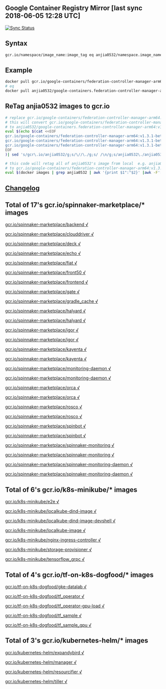 Google Container Registry Mirror [last sync 2018-06-05 12:28 UTC]
-------

[![Sync Status](https://travis-ci.org/anjia0532/gcr.io_mirror.svg?branch=sync)](https://travis-ci.org/anjia0532/gcr.io_mirror)

Syntax
-------

```bash
gcr.io/namespace/image_name:image_tag eq anjia0532/namespace.image_name:image_tag
```

Example
-------

```bash
docker pull gcr.io/google-containers/federation-controller-manager-arm64:v1.3.1-beta.1 
# eq 
docker pull anjia0532/google-containers.federation-controller-manager-arm64:v1.3.1-beta.1
```

ReTag anjia0532 images to gcr.io 
-------

```bash
# replace gcr.io/google-containers/federation-controller-manager-arm64:v1.3.1-beta.1 to real image
# this will convert gcr.io/google-containers/federation-controller-manager-arm64:v1.3.1-beta.1 
# to anjia0532/google-containers.federation-controller-manager-arm64:v1.3.1-beta.1 and pull 
eval $(echo $(cat <<EOF
gcr.io/google-containers/federation-controller-manager-arm64:v1.3.1-beta.1
gcr.io/google-containers/federation-controller-manager-arm64:v1.3.1-beta.1
gcr.io/google-containers/federation-controller-manager-arm64:v1.3.1-beta.1
EOF
)| sed 's/gcr\.io/anjia0532/g;s/\//\./g;s/ /\n/g;s/anjia0532\./anjia0532\//g' | uniq | awk '{print "docker pull "$1";"}')

# this code will retag all of anjia0532's image from local  e.g. anjia0532/google-containers.federation-controller-manager-arm64:v1.3.1-beta.1 
# to gcr.io/google-containers/federation-controller-manager-arm64:v1.3.1-beta.1
eval $(docker images | grep anjia0532 | awk '{print $1":"$2}' |awk -F'[/.:]' '{printf "docker tag %s/%s.%s:%s gcr.io/%s/%s:%s;\n",$1,$2,$3,$4,$2,$3,$4}')
```

[Changelog](./CHANGES.md)
-------

Total of 17's gcr.io/spinnaker-marketplace/* images
-------


[gcr.io/spinnaker-marketplace/backend √](https://hub.docker.com/r/anjia0532/spinnaker-marketplace.backend/tags/)

[gcr.io/spinnaker-marketplace/clouddriver √](https://hub.docker.com/r/anjia0532/spinnaker-marketplace.clouddriver/tags/)

[gcr.io/spinnaker-marketplace/deck √](https://hub.docker.com/r/anjia0532/spinnaker-marketplace.deck/tags/)

[gcr.io/spinnaker-marketplace/echo √](https://hub.docker.com/r/anjia0532/spinnaker-marketplace.echo/tags/)

[gcr.io/spinnaker-marketplace/fiat √](https://hub.docker.com/r/anjia0532/spinnaker-marketplace.fiat/tags/)

[gcr.io/spinnaker-marketplace/front50 √](https://hub.docker.com/r/anjia0532/spinnaker-marketplace.front50/tags/)

[gcr.io/spinnaker-marketplace/frontend √](https://hub.docker.com/r/anjia0532/spinnaker-marketplace.frontend/tags/)

[gcr.io/spinnaker-marketplace/gate √](https://hub.docker.com/r/anjia0532/spinnaker-marketplace.gate/tags/)

[gcr.io/spinnaker-marketplace/gradle_cache √](https://hub.docker.com/r/anjia0532/spinnaker-marketplace.gradle_cache/tags/)

[gcr.io/spinnaker-marketplace/halyard √](https://hub.docker.com/r/anjia0532/spinnaker-marketplace.halyard/tags/)

[gcr.io/spinnaker-marketplace/halyard √](https://hub.docker.com/r/anjia0532/spinnaker-marketplace.halyard/tags/)

[gcr.io/spinnaker-marketplace/igor √](https://hub.docker.com/r/anjia0532/spinnaker-marketplace.igor/tags/)

[gcr.io/spinnaker-marketplace/igor √](https://hub.docker.com/r/anjia0532/spinnaker-marketplace.igor/tags/)

[gcr.io/spinnaker-marketplace/kayenta √](https://hub.docker.com/r/anjia0532/spinnaker-marketplace.kayenta/tags/)

[gcr.io/spinnaker-marketplace/kayenta √](https://hub.docker.com/r/anjia0532/spinnaker-marketplace.kayenta/tags/)

[gcr.io/spinnaker-marketplace/monitoring-daemon √](https://hub.docker.com/r/anjia0532/spinnaker-marketplace.monitoring-daemon/tags/)

[gcr.io/spinnaker-marketplace/monitoring-daemon √](https://hub.docker.com/r/anjia0532/spinnaker-marketplace.monitoring-daemon/tags/)

[gcr.io/spinnaker-marketplace/orca √](https://hub.docker.com/r/anjia0532/spinnaker-marketplace.orca/tags/)

[gcr.io/spinnaker-marketplace/orca √](https://hub.docker.com/r/anjia0532/spinnaker-marketplace.orca/tags/)

[gcr.io/spinnaker-marketplace/rosco √](https://hub.docker.com/r/anjia0532/spinnaker-marketplace.rosco/tags/)

[gcr.io/spinnaker-marketplace/rosco √](https://hub.docker.com/r/anjia0532/spinnaker-marketplace.rosco/tags/)

[gcr.io/spinnaker-marketplace/spinbot √](https://hub.docker.com/r/anjia0532/spinnaker-marketplace.spinbot/tags/)

[gcr.io/spinnaker-marketplace/spinbot √](https://hub.docker.com/r/anjia0532/spinnaker-marketplace.spinbot/tags/)

[gcr.io/spinnaker-marketplace/spinnaker-monitoring √](https://hub.docker.com/r/anjia0532/spinnaker-marketplace.spinnaker-monitoring/tags/)

[gcr.io/spinnaker-marketplace/spinnaker-monitoring √](https://hub.docker.com/r/anjia0532/spinnaker-marketplace.spinnaker-monitoring/tags/)

[gcr.io/spinnaker-marketplace/spinnaker-monitoring-daemon √](https://hub.docker.com/r/anjia0532/spinnaker-marketplace.spinnaker-monitoring-daemon/tags/)

[gcr.io/spinnaker-marketplace/spinnaker-monitoring-daemon √](https://hub.docker.com/r/anjia0532/spinnaker-marketplace.spinnaker-monitoring-daemon/tags/)


Total of 6's gcr.io/k8s-minikube/* images
-------


[gcr.io/k8s-minikube/e2e √](https://hub.docker.com/r/anjia0532/k8s-minikube.e2e/tags/)

[gcr.io/k8s-minikube/localkube-dind-image √](https://hub.docker.com/r/anjia0532/k8s-minikube.localkube-dind-image/tags/)

[gcr.io/k8s-minikube/localkube-dind-image-devshell √](https://hub.docker.com/r/anjia0532/k8s-minikube.localkube-dind-image-devshell/tags/)

[gcr.io/k8s-minikube/localkube-image √](https://hub.docker.com/r/anjia0532/k8s-minikube.localkube-image/tags/)

[gcr.io/k8s-minikube/nginx-ingress-controller √](https://hub.docker.com/r/anjia0532/k8s-minikube.nginx-ingress-controller/tags/)

[gcr.io/k8s-minikube/storage-provisioner √](https://hub.docker.com/r/anjia0532/k8s-minikube.storage-provisioner/tags/)

[gcr.io/k8s-minikube/tensorflow_grpc √](https://hub.docker.com/r/anjia0532/k8s-minikube.tensorflow_grpc/tags/)



Total of 4's gcr.io/tf-on-k8s-dogfood/* images
-------


[gcr.io/tf-on-k8s-dogfood/gke-datalab √](https://hub.docker.com/r/anjia0532/tf-on-k8s-dogfood.gke-datalab/tags/)

[gcr.io/tf-on-k8s-dogfood/tf_operator √](https://hub.docker.com/r/anjia0532/tf-on-k8s-dogfood.tf_operator/tags/)

[gcr.io/tf-on-k8s-dogfood/tf_operator-gpu-load √](https://hub.docker.com/r/anjia0532/tf-on-k8s-dogfood.tf_operator-gpu-load/tags/)

[gcr.io/tf-on-k8s-dogfood/tf_sample √](https://hub.docker.com/r/anjia0532/tf-on-k8s-dogfood.tf_sample/tags/)

[gcr.io/tf-on-k8s-dogfood/tf_sample_gpu √](https://hub.docker.com/r/anjia0532/tf-on-k8s-dogfood.tf_sample_gpu/tags/)


Total of 3's gcr.io/kubernetes-helm/* images
-------


[gcr.io/kubernetes-helm/expandybird √](https://hub.docker.com/r/anjia0532/kubernetes-helm.expandybird/tags/)

[gcr.io/kubernetes-helm/manager √](https://hub.docker.com/r/anjia0532/kubernetes-helm.manager/tags/)

[gcr.io/kubernetes-helm/resourcifier √](https://hub.docker.com/r/anjia0532/kubernetes-helm.resourcifier/tags/)

[gcr.io/kubernetes-helm/tiller √](https://hub.docker.com/r/anjia0532/kubernetes-helm.tiller/tags/)


